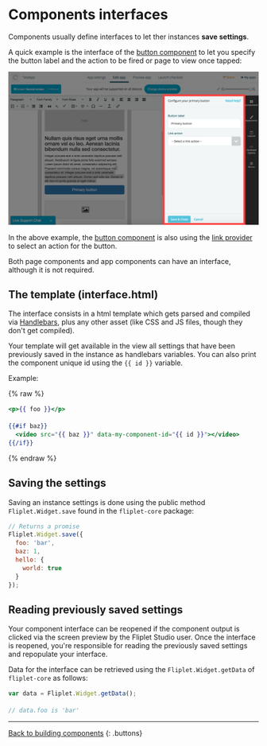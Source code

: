 # Components interfaces

Components usually define interfaces to let ther instances **save settings**.

A quick example is the interface of the [button component](https://github.com/Fliplet/fliplet-widget-primary-button) to let you specify the button label and the action to be fired or page to view once tapped:

![Component interface](../assets/img/component-interface.jpg)

In the above example, the [button component](https://github.com/Fliplet/fliplet-widget-primary-button) is also using the [link provider](https://github.com/Fliplet/fliplet-widget-link) to select an action for the button.

Both page components and app components can have an interface, although it is not required.

## The template (interface.html)

The interface consists in a html template which gets parsed and compiled via [Handlebars](http://handlebarsjs.com/), plus any other asset (like CSS and JS files, though they don't get compiled).

Your template will get available in the view all settings that have been previously saved in the instance as handlebars variables. You can also print the component unique id using the `{{ id }}` variable.

Example:

{% raw %}
```handlebars
<p>{{ foo }}</p>

{{#if baz}}
  <video src="{{ baz }}" data-my-component-id="{{ id }}"></video>
{{/if}}
```
{% endraw %}

## Saving the settings

Saving an instance settings is done using the public method `Fliplet.Widget.save` found in the `fliplet-core` package:

```js
// Returns a promise
Fliplet.Widget.save({
  foo: 'bar',
  baz: 1,
  hello: {
    world: true
  }
});
```

## Reading previously saved settings

Your component interface can be reopened if the component output is clicked via the screen preview by the Fliplet Studio user. Once the interface is reopened, you're responsible for reading the previously saved settings and repopulate your interface.

Data for the interface can be retrieved using the `Fliplet.Widget.getData` of `fliplet-core` as follows:

```js
var data = Fliplet.Widget.getData();

// data.foo is 'bar'
```

---

[Back to building components](../Building-components#the-component-definition-file.md)
{: .buttons}